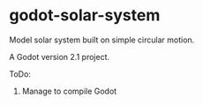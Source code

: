 # godot-solar-system
Model solar system built on simple circular motion.

A Godot version 2.1 project.


ToDo:
1. Manage to compile Godot
